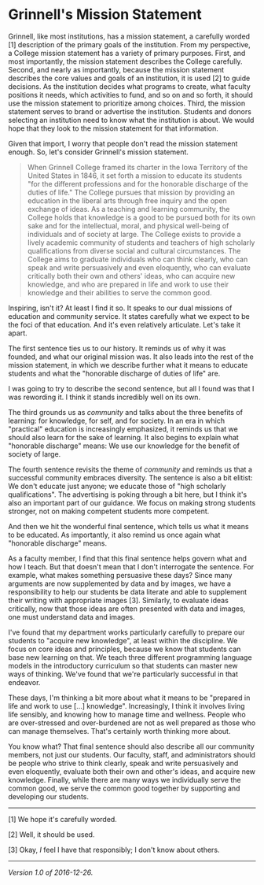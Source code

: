 Grinnell's Mission Statement
============================

Grinnell, like most institutions, has a mission statement, a carefully
worded [1] description of the primary goals of the institution.  From
my perspective, a College mission statement has a variety of primary
purposes.  First, and most importantly, the mission statement describes
the College carefully.  Second, and nearly as importantly, because the
mission statement describes the core values and goals of an institution,
it is used [2] to guide decisions.  As the institution decides what
programs to create, what faculty positions it needs, which activities
to fund, and so on and so forth, it should use the mission statement
to prioritize among choices.  Third, the mission statement serves to
brand or advertise the institution.  Students and donors selecting an
institution need to know what the institution is about.  We would hope
that they look to the mission statement for that information.

Given that import, I worry that people don't read the mission statement
enough.  So, let's consider Grinnell's mission statement.

> When Grinnell College framed its charter in the Iowa Territory of the
United States in 1846, it set forth a mission to educate its students "for
the different professions and for the honorable discharge of the duties
of life." The College pursues that mission by providing an education in
the liberal arts through free inquiry and the open exchange of ideas. As
a teaching and learning community, the College holds that knowledge is a
good to be pursued both for its own sake and for the intellectual, moral,
and physical well-being of individuals and of society at large. The
College exists to provide a lively academic community of students
and teachers of high scholarly qualifications from diverse social and
cultural circumstances. The College aims to graduate individuals who can
think clearly, who can speak and write persuasively and even eloquently,
who can evaluate critically both their own and others' ideas, who can
acquire new knowledge, and who are prepared in life and work to use
their knowledge and their abilities to serve the common good.

Inspiring, isn't it?  At least I find it so.  It speaks to our dual
missions of education and community service.  It states carefully what
we expect to be the foci of that education.  And it's even relatively
articulate.  Let's take it apart.

The first sentence ties us to our history.  It reminds us of why it was
founded, and what our original mission was.  It also leads into the rest
of the mission statement, in which we describe further what it means to
educate students and what the "honorable discharge of duties of life" are.

I was going to try to describe the second sentence, but all I found was
that I was rewording it.  I think it stands incredibly well on its own.

The third grounds us as *community* and talks about the three benefits of
learning: for knowledge, for self, and for society.  In an era in which
"practical" education is increasingly emphasized, it reminds us that we
should also learn for the sake of learning.  It also begins to explain
what "honorable discharge" means: We use our knowledge for the benefit
of society of large.

The fourth sentence revisits the theme of *community* and reminds us
that a successful community embraces diversity.  The sentence is also
a bit elitist: We don't educate just anyone; we educate those of "high
scholarly qualifications".  The advertising is poking through a bit
here, but I think it's also an important part of our guidance.  We focus
on making strong students stronger, not on making competent students
more competent.

And then we hit the wonderful final sentence, which tells us what it
means to be educated.  As importantly, it also remind us once again what
"honorable discharge" means.

As a faculty member, I find that this final sentence helps govern what
and how I teach.  But that doesn't mean that I don't interrogate the
sentence.  For example, what makes something persuasive these days?
Since many arguments are now supplemented by data and by images, we
have a responsibility to help our students be data literate and able
to supplement their writing with appropriate images [3].  Similarly,
to evaluate ideas critically, now that those ideas are often presented
with data and images, one must understand data and images.

I've found that my department works particularly carefully to prepare
our students to "acquire new knowledge", at least within the discipline.
We focus on core ideas and principles, because we know that students
can base new learning on that.  We teach three different programming
language models in the introductory curriculum so that students can master 
new ways of thinking.  We've found that we're particularly successful
in that endeavor.

These days, I'm thinking a bit more about what it means to be "prepared
in life and work to use [...] knowledge".  Increasingly, I think it
involves living life sensibly, and knowing how to manage time and
wellness.  People who are over-stressed and over-burdened are not as
well prepared as those who can manage themselves.  That's certainly
worth thinking more about.

You know what?  That final sentence should also describe all our community
members, not just our students.  Our faculty, staff, and administrators
should be people who strive to think clearly, speak and write persuasively
and even eloquently, evaluate both their own and other's ideas, and
acquire new knowledge.  Finally, while there are many ways we individually
serve the common good, we serve the common good together by supporting
and developing our students.

---

[1] We hope it's carefully worded.

[2] Well, it should be used.

[3] Okay, *I* feel I have that responsibly; I don't know about others.

---

*Version 1.0 of 2016-12-26.*
